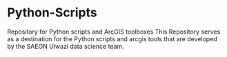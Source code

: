 # Python-Scripts
Repository for Python scripts and ArcGIS toolboxes
This Repository serves as a destination for the Python scripts and arcgis tools that are developed by the SAEON Ulwazi data science team.
